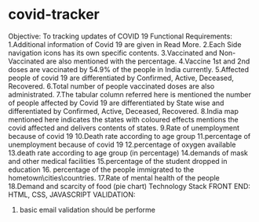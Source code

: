 # covid-tracker
Objective:
 To tracking updates of COVID 19
Functional Requirements: 
1.Additional information of Covid 19 are given in Read More.
2.Each Side navigation icons has its own specific contents.
3.Vaccinated and Non-Vaccinated are also mentioned with the percentage.
4.Vaccine 1st and 2nd doses are vaccinated by 54.9% of the people in India currently.
5.Affected people of covid 19 are differentiated by Confirmed, Active, Deceased, Recovered.
6.Total number of people vaccinated doses are also administrated.
7.The tabular column referred here is mentioned the number of people affected by Covid 19 are 
differentiated by State wise and differentiated by Confirmed, Active, Deceased, Recovered.
8.India map mentioned here indicates the states with coloured effects mentions the covid affected 
and delivers contents of states. 
9.Rate of unemployment because of covid 19
10.Death rate according to age group
11.percentage of unemployment because of covid 19
12.percentage of oxygen available
13.death rate according to age group (in percentage)
14.demands of mask and other medical facilities
15.percentage of the student dropped in education
16. percentage of the people immigrated to the hometown\cities\countries.
17.Rate of mental health of the people
18.Demand and scarcity of food (pie chart)
Technology Stack 
 FRONT END: HTML, CSS, JAVASCRIPT
VALIDATION:
 1. basic email validation should be performe
